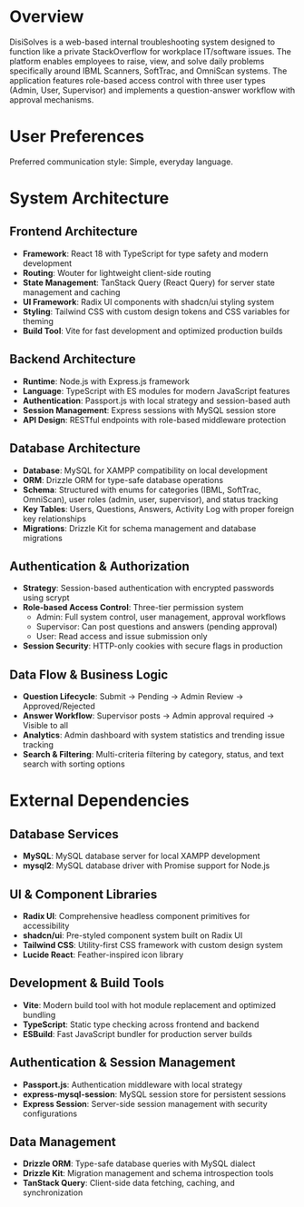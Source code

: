 # Overview

DisiSolves is a web-based internal troubleshooting system designed to function like a private StackOverflow for workplace IT/software issues. The platform enables employees to raise, view, and solve daily problems specifically around IBML Scanners, SoftTrac, and OmniScan systems. The application features role-based access control with three user types (Admin, User, Supervisor) and implements a question-answer workflow with approval mechanisms.

# User Preferences

Preferred communication style: Simple, everyday language.

# System Architecture

## Frontend Architecture
- **Framework**: React 18 with TypeScript for type safety and modern development
- **Routing**: Wouter for lightweight client-side routing
- **State Management**: TanStack Query (React Query) for server state management and caching
- **UI Framework**: Radix UI components with shadcn/ui styling system
- **Styling**: Tailwind CSS with custom design tokens and CSS variables for theming
- **Build Tool**: Vite for fast development and optimized production builds

## Backend Architecture
- **Runtime**: Node.js with Express.js framework
- **Language**: TypeScript with ES modules for modern JavaScript features
- **Authentication**: Passport.js with local strategy and session-based auth
- **Session Management**: Express sessions with MySQL session store
- **API Design**: RESTful endpoints with role-based middleware protection

## Database Architecture
- **Database**: MySQL for XAMPP compatibility on local development
- **ORM**: Drizzle ORM for type-safe database operations
- **Schema**: Structured with enums for categories (IBML, SoftTrac, OmniScan), user roles (admin, user, supervisor), and status tracking
- **Key Tables**: Users, Questions, Answers, Activity Log with proper foreign key relationships
- **Migrations**: Drizzle Kit for schema management and database migrations

## Authentication & Authorization
- **Strategy**: Session-based authentication with encrypted passwords using scrypt
- **Role-based Access Control**: Three-tier permission system
  - Admin: Full system control, user management, approval workflows
  - Supervisor: Can post questions and answers (pending approval)
  - User: Read access and issue submission only
- **Session Security**: HTTP-only cookies with secure flags in production

## Data Flow & Business Logic
- **Question Lifecycle**: Submit → Pending → Admin Review → Approved/Rejected
- **Answer Workflow**: Supervisor posts → Admin approval required → Visible to all
- **Analytics**: Admin dashboard with system statistics and trending issue tracking
- **Search & Filtering**: Multi-criteria filtering by category, status, and text search with sorting options

# External Dependencies

## Database Services
- **MySQL**: MySQL database server for local XAMPP development
- **mysql2**: MySQL database driver with Promise support for Node.js

## UI & Component Libraries
- **Radix UI**: Comprehensive headless component primitives for accessibility
- **shadcn/ui**: Pre-styled component system built on Radix UI
- **Tailwind CSS**: Utility-first CSS framework with custom design system
- **Lucide React**: Feather-inspired icon library

## Development & Build Tools
- **Vite**: Modern build tool with hot module replacement and optimized bundling
- **TypeScript**: Static type checking across frontend and backend
- **ESBuild**: Fast JavaScript bundler for production server builds

## Authentication & Session Management
- **Passport.js**: Authentication middleware with local strategy
- **express-mysql-session**: MySQL session store for persistent sessions
- **Express Session**: Server-side session management with security configurations

## Data Management
- **Drizzle ORM**: Type-safe database queries with MySQL dialect
- **Drizzle Kit**: Migration management and schema introspection tools
- **TanStack Query**: Client-side data fetching, caching, and synchronization